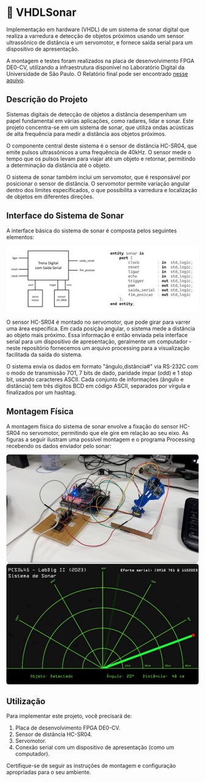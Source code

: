 # 📡 VHDLSonar

Implementação em hardware (VHDL) de um sistema de sonar digital que realiza a varredura e detecção de objetos próximos usando um sensor ultrassônico de distância e um servomotor, e fornece saída serial para um dispositivo de apresentação. 

A montagem e testes foram realizados na placa de desenvolvimento FPGA DE0-CV, utilizando a infraestrutura disponível no Laboratório Digital da Universidade de São Paulo. O Relatório final pode ser encontrado [nesse aquivo](./Relatório%20&%20Documentação.pdf).

## Descrição do Projeto

Sistemas digitais de detecção de objetos a distância desempenham um papel fundamental em várias aplicações, como radares, lidar e sonar. Este projeto concentra-se em um sistema de sonar, que utiliza ondas acústicas de alta frequência para medir a distância aos objetos próximos.

O componente central deste sistema é o sensor de distância HC-SR04, que emite pulsos ultrassônicos a uma frequência de 40kHz. O sensor mede o tempo que os pulsos levam para viajar até um objeto e retornar, permitindo a determinação da distância até o objeto.

O sistema de sonar também inclui um servomotor, que é responsável por posicionar o sensor de distância. O servomotor permite variação angular dentro dos limites especificados, o que possibilita a varredura e localização de objetos em diferentes direções.

## Interface do Sistema de Sonar

A interface básica do sistema de sonar é composta pelos seguintes elementos:

<img src="./images/elementos.png" width=612.5>

O sensor HC-SR04 é montado no servomotor, que pode girar para varrer uma área específica. Em cada posição angular, o sistema mede a distância ao objeto mais próximo. Essa informação é então enviada pela interface serial para um dispositivo de apresentação, geralmente um computador - neste repositório fornecemos um arquivo processing para a visualização facilitada da saída do sistema.

O sistema envia os dados em formato "ângulo,distância#" via RS-232C com o modo de transmissão 7O1, 7 bits de dado, paridade ímpar (odd) e 1 stop bit, usando caracteres ASCII. Cada conjunto de informações (ângulo e distância) tem três dígitos BCD em código ASCII, separados por vírgula e finalizados por um hashtag.

## Montagem Física

A montagem física do sistema de sonar envolve a fixação do sensor HC-SR04 no servomotor, permitindo que ele gire em relação ao seu eixo. As figuras a seguir ilustram uma possível montagem e o programa Processing recebendo os dados enviador pelo sonar:

<img src="./images/montagem.png" width=612.5>

<img src="./images/processing.png" width=612.5>

## Utilização

Para implementar este projeto, você precisará de:

1. Placa de desenvolvimento FPGA DE0-CV.
2. Sensor de distância HC-SR04.
3. Servomotor.
4. Conexão serial com um dispositivo de apresentação (como um computador).

Certifique-se de seguir as instruções de montagem e configuração apropriadas para o seu ambiente.
